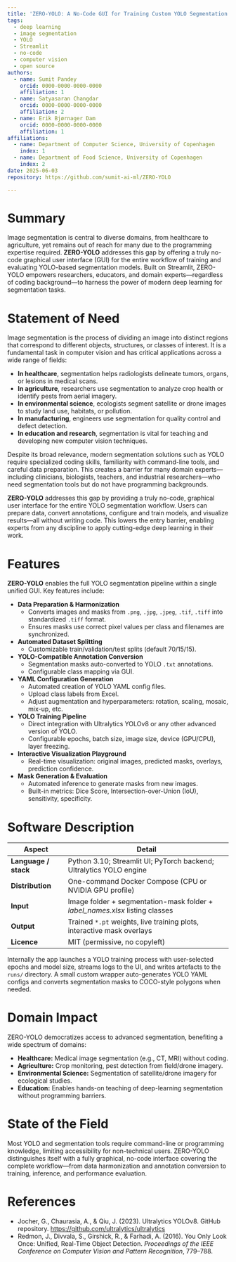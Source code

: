```yaml
---
title: 'ZERO-YOLO: A No-Code GUI for Training Custom YOLO Segmentation Models'
tags:
  - deep learning
  - image segmentation
  - YOLO
  - Streamlit
  - no-code
  - computer vision
  - open source
authors:
  - name: Sumit Pandey
    orcid: 0000-0000-0000-0000
    affiliation: 1
  - name: Satyasaran Changdar
    orcid: 0000-0000-0000-0000
    affiliation: 2
  - name: Erik Bjørnager Dam
    orcid: 0000-0000-0000-0000
    affiliation: 1
affiliations:
  - name: Department of Computer Science, University of Copenhagen
    index: 1
  - name: Department of Food Science, University of Copenhagen
    index: 2
date: 2025-06-03
repository: https://github.com/sumit-ai-ml/ZERO-YOLO

---
```



# Summary

Image segmentation is central to diverse domains, from healthcare to agriculture, yet remains out of reach for many due to the programming expertise required. **ZERO-YOLO** addresses this gap by offering a truly no-code graphical user interface (GUI) for the entire workflow of training and evaluating YOLO-based segmentation models. Built on Streamlit, ZERO-YOLO empowers researchers, educators, and domain experts—regardless of coding background—to harness the power of modern deep learning for segmentation tasks.

# Statement of Need

Image segmentation is the process of dividing an image into distinct regions that correspond to different objects, structures, or classes of interest. It is a fundamental task in computer vision and has critical applications across a wide range of fields:

- **In healthcare**, segmentation helps radiologists delineate tumors, organs, or lesions in medical scans.
- **In agriculture**, researchers use segmentation to analyze crop health or identify pests from aerial imagery.
- **In environmental science**, ecologists segment satellite or drone images to study land use, habitats, or pollution.
- **In manufacturing**, engineers use segmentation for quality control and defect detection.
- **In education and research**, segmentation is vital for teaching and developing new computer vision techniques.

Despite its broad relevance, modern segmentation solutions such as YOLO require specialized coding skills, familiarity with command-line tools, and careful data preparation. This creates a barrier for many domain experts—including clinicians, biologists, teachers, and industrial researchers—who need segmentation tools but do not have programming backgrounds.

**ZERO-YOLO** addresses this gap by providing a truly no-code, graphical user interface for the entire YOLO segmentation workflow. Users can prepare data, convert annotations, configure and train models, and visualize results—all without writing code. This lowers the entry barrier, enabling experts from any discipline to apply cutting-edge deep learning in their work.

# Features

**ZERO-YOLO** enables the full YOLO segmentation pipeline within a single unified GUI. Key features include:

- **Data Preparation & Harmonization**
  - Converts images and masks from `.png`, `.jpg`, `.jpeg`, `.tif`, `.tiff` into standardized `.tiff` format.
  - Ensures masks use correct pixel values per class and filenames are synchronized.
- **Automated Dataset Splitting**
  - Customizable train/validation/test splits (default 70/15/15).
- **YOLO-Compatible Annotation Conversion**
  - Segmentation masks auto-converted to YOLO `.txt` annotations.
  - Configurable class mapping via GUI.
- **YAML Configuration Generation**
  - Automated creation of YOLO YAML config files.
  - Upload class labels from Excel.
  - Adjust augmentation and hyperparameters: rotation, scaling, mosaic, mix-up, etc.
- **YOLO Training Pipeline**
  - Direct integration with Ultralytics YOLOv8 or any other advanced version of YOLO.
  - Configurable epochs, batch size, image size, device (GPU/CPU), layer freezing.
- **Interactive Visualization Playground**
  - Real-time visualization: original images, predicted masks, overlays, prediction confidence.
- **Mask Generation & Evaluation**
  - Automated inference to generate masks from new images.
  - Built-in metrics: Dice Score, Intersection-over-Union (IoU), sensitivity, specificity.
 
# Software Description

| Aspect                | Detail |
|-----------------------|--------|
| **Language / stack**  | Python 3.10; Streamlit UI; PyTorch backend; Ultralytics YOLO engine |
| **Distribution**      | One-command Docker Compose (CPU or NVIDIA GPU profile) |
| **Input**             | Image folder + segmentation-mask folder + *label\_names.xlsx* listing classes |
| **Output**            | Trained `*.pt` weights, live training plots, interactive mask overlays |
| **Licence**           | MIT (permissive, no copyleft) |

Internally the app launches a YOLO training process with user-selected epochs and model size, streams logs to the UI, and writes artefacts to the `runs/` directory. A small custom wrapper auto-generates YOLO YAML configs and converts segmentation masks to COCO-style polygons when needed.


# Domain Impact

ZERO-YOLO democratizes access to advanced segmentation, benefiting a wide spectrum of domains:

- **Healthcare:** Medical image segmentation (e.g., CT, MRI) without coding.
- **Agriculture:** Crop monitoring, pest detection from field/drone imagery.
- **Environmental Science:** Segmentation of satellite/drone imagery for ecological studies.
- **Education:** Enables hands-on teaching of deep-learning segmentation without programming barriers.

# State of the Field

Most YOLO and segmentation tools require command-line or programming knowledge, limiting accessibility for non-technical users. ZERO-YOLO distinguishes itself with a fully graphical, no-code interface covering the complete workflow—from data harmonization and annotation conversion to training, inference, and performance evaluation.



# References

- Jocher, G., Chaurasia, A., & Qiu, J. (2023). Ultralytics YOLOv8. GitHub repository. https://github.com/ultralytics/ultralytics
- Redmon, J., Divvala, S., Girshick, R., & Farhadi, A. (2016). You Only Look Once: Unified, Real-Time Object Detection. *Proceedings of the IEEE Conference on Computer Vision and Pattern Recognition*, 779–788.

